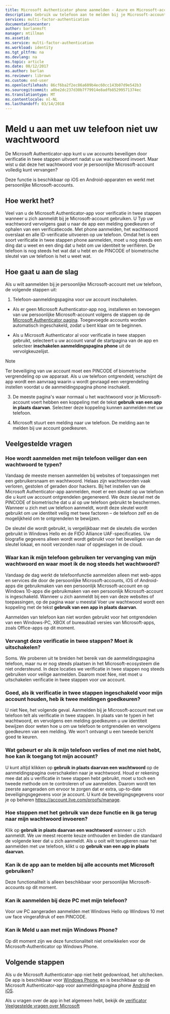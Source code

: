 ```yaml
---
title: Microsoft Authenticator phone aanmelden - Azure en Microsoft-accounts | Microsoft Docs
description: Gebruik uw telefoon aan te melden bij je Microsoft-account in plaats van uw wachtwoord te typen. Dit artikel worden veelgestelde vragen beantwoord over deze functie.
services: multi-factor-authentication
documentationcenter: 
author: barlanmsft
manager: mtillman
ms.assetid: 
ms.service: multi-factor-authentication
ms.workload: identity
ms.tgt_pltfrm: na
ms.devlang: na
ms.topic: article
ms.date: 08/12/2017
ms.author: barlan
ms.reviewer: librown
ms.custom: end-user
ms.openlocfilehash: 86cf6ba2f2ec86a609b4ec60cc143b07d9e542b3
ms.sourcegitcommit: a0be2dc237d30b7f79914e8adfb85299571374ec
ms.translationtype: MT
ms.contentlocale: nl-NL
ms.lasthandoff: 03/14/2018
---
```

# <a name="sign-in-with-your-phone-not-your-password"></a>Meld u aan met uw telefoon niet uw wachtwoord

De Microsoft Authenticator-app kunt u uw accounts beveiligen door verificatie in twee stappen uitvoert nadat u uw wachtwoord invoert. Maar wist u dat deze het wachtwoord voor je persoonlijke Microsoft-account volledig kunt vervangen?

Deze functie is beschikbaar op iOS en Android-apparaten en werkt met persoonlijke Microsoft-accounts.

## <a name="how-it-works"></a>Hoe werkt het?

Veel van u de Microsoft Authenticator-app voor verificatie in twee stappen wanneer u zich aanmeldt bij je Microsoft-account gebruiken. U Typ uw wachtwoord vervolgens gaat u naar de app een melding goedkeuren of ophalen van een verificatiecode. Met phone aanmelden, het wachtwoord overslaat en alle ID-verificatie uitvoeren op uw telefoon. Omdat het is een soort verificatie in twee stappen phone aanmelden, moet u nog steeds een ding dat u weet en een ding dat u hebt om uw identiteit te verifiëren. De telefoon is nog steeds het wat dat u hebt en de PINCODE of biometrische sleutel van uw telefoon is het u weet wat.

## <a name="how-to-get-started"></a>Hoe gaat u aan de slag

Als u wilt aanmelden bij je persoonlijke Microsoft-account met uw telefoon, de volgende stappen uit:

1. Telefoon-aanmeldingspagina voor uw account inschakelen.

  - Als er geen Microsoft Authenticator-app nog, installeren en toevoegen van uw persoonlijke Microsoft-account volgens de stappen op de [Microsoft Authenticator pagina](microsoft-authenticator-app-how-to.md). Toegevoegde accounts worden automatisch ingeschakeld, zodat u bent klaar om te beginnen.

  - Als u Microsoft Authenticator al voor verificatie in twee stappen gebruikt, selecteert u uw account vanaf de startpagina van de app en selecteer **inschakelen aanmeldingspagina phone** uit de vervolgkeuzelijst.

  >[!NOTE]
  >Ter beveiliging van uw account moet een PINCODE of biometrische vergrendeling op uw apparaat. Als u uw telefoon ontgrendeld, verschijnt de app wordt een aanvraag waarin u wordt gevraagd een vergrendeling instellen voordat u de aanmeldingspagina phone inschakelt.

3. De meeste pagina's waar normaal u het wachtwoord voor je Microsoft-account voert hebben een koppeling met de tekst **gebruik van een app in plaats daarvan**. Selecteer deze koppeling kunnen aanmelden met uw telefoon.

4. Microsoft stuurt een melding naar uw telefoon. De melding aan te melden bij uw account goedkeuren.   

## <a name="faq"></a>Veelgestelde vragen

### <a name="how-is-signing-in-with-my-phone-more-secure-than-typing-a-password"></a>Hoe wordt aanmelden met mijn telefoon veiliger dan een wachtwoord te typen?  

Vandaag de meeste mensen aanmelden bij websites of toepassingen met een gebruikersnaam en wachtwoord.  Helaas zijn wachtwoorden vaak verloren, gestolen of geraden door hackers. Bij het instellen van de Microsoft Authenticator-app aanmelden, moet er een sleutel op uw telefoon die u kunt uw account ontgrendelen gegenereerd. We deze sleutel met de PINCODE of biometrische dat u al op uw telefoon gebruikt te beschermen.  Wanneer u zich met uw telefoon aanmeldt, wordt deze sleutel wordt gebruikt om uw identiteit veilig met twee factoren – de telefoon zelf en de mogelijkheid om te ontgrendelen te bewijzen. 

De sleutel die wordt gebruikt, is vergelijkbaar met de sleutels die worden gebruikt in Windows Hello en de FIDO Alliance UAF-specificaties. Uw biografie gegevens alleen wordt wordt gebruikt voor het beveiligen van de sleutel lokaal, en nooit verzonden naar of opgeslagen in de cloud. 
 
### <a name="where-can-i-use-my-phone-to-replace-my-password-and-where-would-i-still-need-the-password"></a>Waar kan ik mijn telefoon gebruiken ter vervanging van mijn wachtwoord en waar moet ik de nog steeds het wachtwoord?  

Vandaag de dag werkt de telefoonfunctie aanmelden alleen met web-apps en services die door de persoonlijke Microsoft-accounts, iOS of Android-apps die gebruikmaken van een persoonlijk Microsoft-account en op Windows 10-apps die gebruikmaken van een persoonlijk Microsoft-account is ingeschakeld. Wanneer u zich aanmeldt bij een van deze websites of toepassingen, op de pagina waar u meestal Voer uw wachtwoord wordt een koppeling met de tekst **gebruik van een app in plaats daarvan**. 

Aanmelden van telefoon kan niet worden gebruikt voor het ontgrendelen van een Windows-PC, XBOX of bureaublad versies van Microsoft-apps, zoals Office-apps op dit moment.
 
### <a name="does-this-replace-two-step-verification-should-i-turn-it-off"></a>Vervangt deze verificatie in twee stappen? Moet ik uitschakelen?   

Soms. We proberen uit te breiden het bereik van de aanmeldingspagina telefoon, maar nu er nog steeds plaatsen in het Microsoft-ecosysteem die niet ondersteund. In deze locaties we verificatie in twee stappen nog steeds gebruiken voor veilige aanmelden. Daarom moet Nee, niet moet u uitschakelen verificatie in twee stappen voor uw account.
 
### <a name="okay-if-i-keep-two-step-verification-turned-on-for-my-account-do-i-have-to-approve-two-notifications"></a>Goed, als ik verificatie in twee stappen ingeschakeld voor mijn account houden, heb ik twee meldingen goedkeuren?

U niet Nee, het volgende geval. Aanmelden bij je Microsoft-account met uw telefoon telt als verificatie in twee stappen. In plaats van te typen in het wachtwoord, en vervolgens een melding goedkeuren u uw identiteit bewijzen door weten hoe u om uw telefoon te ontgrendelen en vervolgens goedkeuren van een melding. We won't ontvangt u een tweede bericht goed te keuren.

### <a name="what-if-i-lose-my-phone-or-dont-have-it-with-me-how-can-i-access-my-account"></a>Wat gebeurt er als ik mijn telefoon verlies of met me niet hebt, hoe kan ik toegang tot mijn account?  

U kunt altijd klikken op **gebruik in plaats daarvan een wachtwoord** op de aanmeldingspagina overschakelen naar je wachtwoord. Houd er rekening mee dat als u verificatie in twee stappen hebt gebruikt, moet u toch een tweede methode om te controleren of uw aanmelden. Daarom wordt ten zeerste aangeraden om ervoor te zorgen dat er extra, up-to-date beveiligingsgegevens voor je account. U kunt de beveiligingsgegevens voor je op beheren https://account.live.com/proofs/manage.
 
### <a name="how-do-i-stop-using-this-feature-and-go-back-to-entering-my-password"></a>Hoe stoppen met het gebruik van deze functie en ik ga terug naar mijn wachtwoord invoeren?

Klik op **gebruik in plaats daarvan een wachtwoord** wanneer u zich aanmeldt. We uw meest recente keuze onthouden en bieden die standaard de volgende keer dat u zich aanmeldt. Als u ooit wilt terugkeren naar het aanmelden met uw telefoon, klikt u op **gebruik van een app in plaats daarvan**. 
 
### <a name="can-i-use-the-app-to-sign-in-to-all-my-accounts-with-microsoft"></a>Kan ik de app aan te melden bij alle accounts met Microsoft gebruiken?   
Deze functionaliteit is alleen beschikbaar voor persoonlijke Microsoft-accounts op dit moment. 
 
### <a name="can-i-sign-into-my-pc-with-my-phone"></a>Kan ik aanmelden bij deze PC met mijn telefoon?  
Voor uw PC aangeraden aanmelden met Windows Hello op Windows 10 met uw face vingerafdruk of een PINCODE.   
 
### <a name="can-i-sign-in-with-my-windows-phone"></a>Kan ik Meld u aan met mijn Windows Phone?  
Op dit moment zijn we deze functionaliteit niet ontwikkelen voor de Microsoft-Authenticator op Windows Phone. 

## <a name="next-steps"></a>Volgende stappen
Als u de Microsoft Authenticator-app niet hebt gedownload, het uitchecken. De app is beschikbaar voor [Windows Phone](http://go.microsoft.com/fwlink/?Linkid=825071), en is beschikbaar op de Microsoft Authenticator-app voor aanmeldingspagina phone [Android](http://go.microsoft.com/fwlink/?Linkid=825072) en [iOS](http://go.microsoft.com/fwlink/?Linkid=825073).

Als u vragen over de app in het algemeen hebt, bekijk de [verificator Veelgestelde vragen over Microsoft](microsoft-authenticator-app-faq.md)
